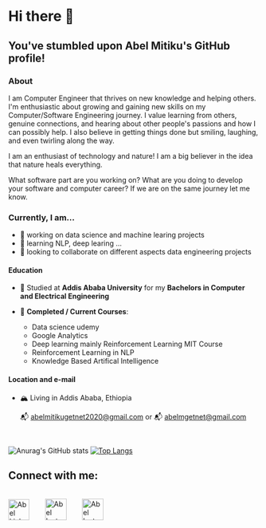 # Hi there 👋

## You've stumbled upon Abel Mitiku's GitHub profile!

### About

I am Computer Engineer that thrives on new knowledge and helping others. I'm enthusiastic about growing and gaining new skills on my Computer/Software Engineering journey. I value learning from others, genuine connections, and hearing about other people's passions and how I can possibly help. I also believe in getting things done but smiling, laughing, and even twirling along the way.

I am an enthusiast of technology and nature! I am a big believer in the idea that nature heals everything.

What software part are you working on? What are you doing to develop your software and computer career? If we are on the same journey let me know.

### Currently, I am...

- 🔭 working on data science and machine learing projects
- 🌱 learning NLP, deep learing ...
- 👯 looking to collaborate on different aspects data engineering projects

#### Education

- 📖 Studied at **Addis Ababa University** for my **Bachelors in Computer and Electrical Engineering**

- 🌱 **Completed / Current Courses**: 

  - Data science udemy
  - Google Analytics
  - Deep learning mainly Reinforcement Learning MIT Course
  - Reinforcement Learning in NLP
  - Knowledge Based Artifical Intelligence
  
#### Location and e-mail

- 🏔 Living in Addis Ababa, Ethiopia

  📬 abelmitikugetnet2020@gmail.com or 📬 abelmgetnet@gmail.com 
<br />

![Anurag's GitHub stats](https://github-readme-stats.vercel.app/api?username=Abel-Blue&show_icons=true&theme=radical)
[![Top Langs](https://github-readme-stats.vercel.app/api/top-langs/?username=Abel-Blue&layout=compact)](https://github.com/Abel-Blue/github-readme-stats)
<br />
## Connect with me:
<br />
<a href="https://www.linkedin.com/in/abel-mitiku-2b95bb215/"><img src="https://img.icons8.com/color/344/linkedin.png" alt="Abel Linkedin" style="width:42px;height:42px;"></a> &nbsp;&nbsp;&nbsp;&nbsp;&nbsp;&nbsp;
<a href="https://www.instagram.com/abelmitiku.c/"><img src="https://img.icons8.com/fluency/344/instagram-new.png" alt="Abel Instagram" style="width:43px;height:43px;"></a> &nbsp;&nbsp;&nbsp;&nbsp;&nbsp;&nbsp;       
<a href="https://medium.com/@Abel-Blue"><img src="https://img.icons8.com/color-glass/344/medium-logo.png" alt="Abel Instagram" style="width:43px;height:43px;"></a> &nbsp;&nbsp;&nbsp;&nbsp;&nbsp;&nbsp;


